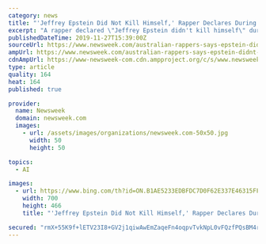 ```yaml
---
category: news
title: "'Jeffrey Epstein Did Not Kill Himself,' Rapper Declares During Award Acceptance Speech"
excerpt: "A rapper declared \"Jeffrey Epstein didn't kill himself\" during an acceptance speech at an awards ... fueled by the pedophile's past ties to powerful figures including Bill Clinton, Donald Trump and Britain's Prince Andrew. Andrew, the Queen Elizabeth ..."
publishedDateTime: 2019-11-27T15:39:00Z
sourceUrl: https://www.newsweek.com/australian-rappers-says-epstein-didnt-kill-himself-1474397
ampUrl: https://www.newsweek.com/australian-rappers-says-epstein-didnt-kill-himself-1474397?amp=1
cdnAmpUrl: https://www-newsweek-com.cdn.ampproject.org/c/s/www.newsweek.com/australian-rappers-says-epstein-didnt-kill-himself-1474397?amp=1
type: article
quality: 164
heat: 164
published: true

provider:
  name: Newsweek
  domain: newsweek.com
  images:
    - url: /assets/images/organizations/newsweek.com-50x50.jpg
      width: 50
      height: 50

topics:
  - AI

images:
  - url: https://www.bing.com/th?id=ON.B1AE5233EDBFDC7D0F62E337E46315FF
    width: 700
    height: 466
    title: "'Jeffrey Epstein Did Not Kill Himself,' Rapper Declares During Award Acceptance Speech"

secured: "rmX+55K9f+lETV23I8+GV2j1qiwAwEmZaqeFn4oqpvTvkNpL0vFQzfPQsBM4rdHxmJQZnWhxxQI98JqV7Nvejc+6zfebGP6hm69/mZ/rIvWaeZmiyD6EBx0TvBXEj71Ttv/aXsjtGZDHE0/v/iHOOOj7bzEMLL8euL4afZIb3KPaj2lAwSB8a3SNMQS52yW3sayWeuCJQNJj3tz7soJheSAatFyGniM92kUgC81EJZIzgbi7J0/fT+hVnT1DpFOd4dyyIGu45wu0DEHZ/TiiaQ==;smdiPZwDQJjgvW+qa+A0ug=="
---
```


